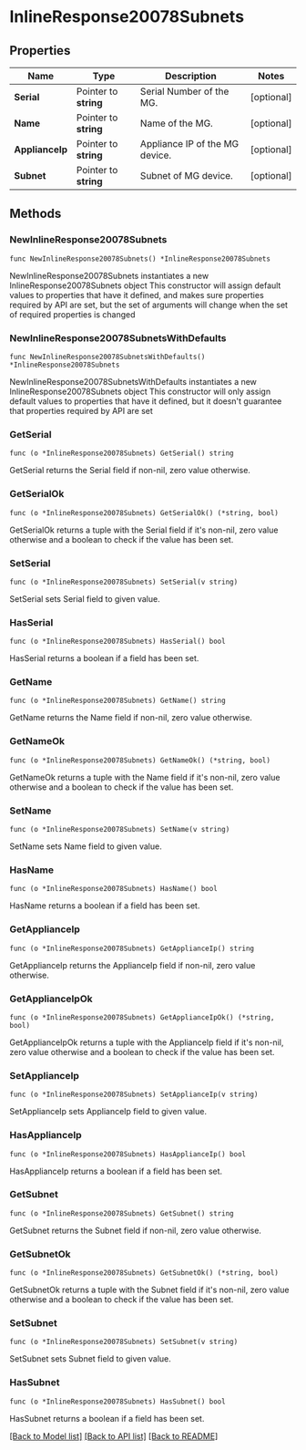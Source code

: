 # InlineResponse20078Subnets

## Properties

Name | Type | Description | Notes
------------ | ------------- | ------------- | -------------
**Serial** | Pointer to **string** | Serial Number of the MG. | [optional] 
**Name** | Pointer to **string** | Name of the MG. | [optional] 
**ApplianceIp** | Pointer to **string** | Appliance IP of the MG device. | [optional] 
**Subnet** | Pointer to **string** | Subnet of MG device. | [optional] 

## Methods

### NewInlineResponse20078Subnets

`func NewInlineResponse20078Subnets() *InlineResponse20078Subnets`

NewInlineResponse20078Subnets instantiates a new InlineResponse20078Subnets object
This constructor will assign default values to properties that have it defined,
and makes sure properties required by API are set, but the set of arguments
will change when the set of required properties is changed

### NewInlineResponse20078SubnetsWithDefaults

`func NewInlineResponse20078SubnetsWithDefaults() *InlineResponse20078Subnets`

NewInlineResponse20078SubnetsWithDefaults instantiates a new InlineResponse20078Subnets object
This constructor will only assign default values to properties that have it defined,
but it doesn't guarantee that properties required by API are set

### GetSerial

`func (o *InlineResponse20078Subnets) GetSerial() string`

GetSerial returns the Serial field if non-nil, zero value otherwise.

### GetSerialOk

`func (o *InlineResponse20078Subnets) GetSerialOk() (*string, bool)`

GetSerialOk returns a tuple with the Serial field if it's non-nil, zero value otherwise
and a boolean to check if the value has been set.

### SetSerial

`func (o *InlineResponse20078Subnets) SetSerial(v string)`

SetSerial sets Serial field to given value.

### HasSerial

`func (o *InlineResponse20078Subnets) HasSerial() bool`

HasSerial returns a boolean if a field has been set.

### GetName

`func (o *InlineResponse20078Subnets) GetName() string`

GetName returns the Name field if non-nil, zero value otherwise.

### GetNameOk

`func (o *InlineResponse20078Subnets) GetNameOk() (*string, bool)`

GetNameOk returns a tuple with the Name field if it's non-nil, zero value otherwise
and a boolean to check if the value has been set.

### SetName

`func (o *InlineResponse20078Subnets) SetName(v string)`

SetName sets Name field to given value.

### HasName

`func (o *InlineResponse20078Subnets) HasName() bool`

HasName returns a boolean if a field has been set.

### GetApplianceIp

`func (o *InlineResponse20078Subnets) GetApplianceIp() string`

GetApplianceIp returns the ApplianceIp field if non-nil, zero value otherwise.

### GetApplianceIpOk

`func (o *InlineResponse20078Subnets) GetApplianceIpOk() (*string, bool)`

GetApplianceIpOk returns a tuple with the ApplianceIp field if it's non-nil, zero value otherwise
and a boolean to check if the value has been set.

### SetApplianceIp

`func (o *InlineResponse20078Subnets) SetApplianceIp(v string)`

SetApplianceIp sets ApplianceIp field to given value.

### HasApplianceIp

`func (o *InlineResponse20078Subnets) HasApplianceIp() bool`

HasApplianceIp returns a boolean if a field has been set.

### GetSubnet

`func (o *InlineResponse20078Subnets) GetSubnet() string`

GetSubnet returns the Subnet field if non-nil, zero value otherwise.

### GetSubnetOk

`func (o *InlineResponse20078Subnets) GetSubnetOk() (*string, bool)`

GetSubnetOk returns a tuple with the Subnet field if it's non-nil, zero value otherwise
and a boolean to check if the value has been set.

### SetSubnet

`func (o *InlineResponse20078Subnets) SetSubnet(v string)`

SetSubnet sets Subnet field to given value.

### HasSubnet

`func (o *InlineResponse20078Subnets) HasSubnet() bool`

HasSubnet returns a boolean if a field has been set.


[[Back to Model list]](../README.md#documentation-for-models) [[Back to API list]](../README.md#documentation-for-api-endpoints) [[Back to README]](../README.md)


